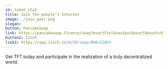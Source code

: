 ```yaml
---
id: token_cta2
title: Join the people's Internet
image: ./join_peer.png
slogan:
button: PancakeSwap
link: https://pancakeswap.finance/swap?exactField=output&exactAmount=0.05&outputCurrency=0x8f0FB159380176D324542b3a7933F0C2Fd0c2bbf&inputCurrency=0xe9e7cea3dedca5984780bafc599bd69add087d56?use=v2
button2: 1Inch
link2: https://app.1inch.io/#/56/swap/BNB/1INCH
---
```

Get TFT today and participate in the realization of a truly decentralized world.
